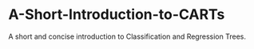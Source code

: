 # A-Short-Introduction-to-CARTs

A short and concise introduction to Classification and Regression Trees. 
